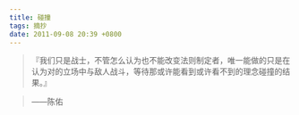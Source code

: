 ```yaml
---
title: 碰撞
tags: 摘抄
date: 2011-09-08 20:39 +0800
---
```



> 『我们只是战士，不管怎么认为也不能改变法则制定者，唯一能做的只是在认为对的立场中与敌人战斗，等待那或许能看到或许看不到的理念碰撞的结果。』

> ——陈佑

